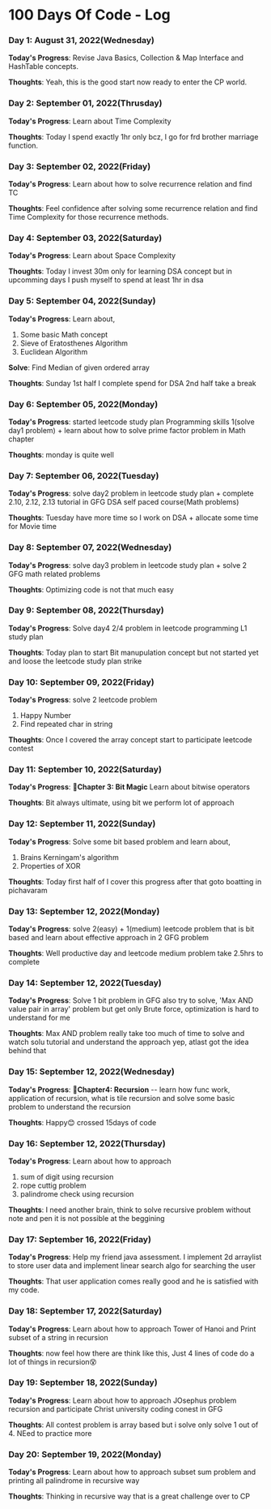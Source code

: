 # 100 Days Of Code - Log

### Day 1: August 31, 2022(Wednesday)

**Today's Progress**: Revise Java Basics, Collection & Map Interface and HashTable concepts.

**Thoughts**: Yeah, this is the good start now ready to enter the CP world.

### Day 2: September 01, 2022(Thrusday)

**Today's Progress**: Learn about Time Complexity

**Thoughts**: Today I spend exactly 1hr only bcz, I go for frd brother marriage function.

### Day 3: September 02, 2022(Friday)

**Today's Progress**: Learn about how to solve recurrence relation and find TC

**Thoughts**: Feel confidence after solving some recurrence relation and find Time Complexity for those recurrence methods.

### Day 4: September 03, 2022(Saturday)

**Today's Progress**: Learn about Space Complexity

**Thoughts**: Today I invest 30m only for learning DSA concept but in upcomming days I push myself to spend at least 1hr in dsa 

### Day 5: September 04, 2022(Sunday)

**Today's Progress**: Learn about, 
 1. Some basic Math concept  
 2. Sieve of Eratosthenes Algorithm    
 3. Euclidean Algorithm  

**Solve**: Find Median of given ordered array

**Thoughts**: Sunday 1st half I complete spend for DSA 2nd half take a break

### Day 6: September 05, 2022(Monday)

**Today's Progress**: started leetcode study plan Programming skills 1(solve day1 problem) + learn about how to solve prime factor problem in Math chapter

**Thoughts**: monday is quite well

### Day 7: September 06, 2022(Tuesday)

**Today's Progress**: solve day2 problem in leetcode study plan + complete 2.10, 2.12, 2.13 tutorial in GFG DSA self paced course(Math problems)

**Thoughts**: Tuesday have more time so I work on DSA + allocate some time for Movie time

### Day 8: September 07, 2022(Wednesday)

**Today's Progress**: solve day3 problem in leetcode study plan + solve 2 GFG math related problems

**Thoughts**: Optimizing code is not that much easy 

### Day 9: September 08, 2022(Thursday)

**Today's Progress**: Solve day4 2/4 problem in leetcode programming L1 study plan

**Thoughts**: Today plan to start Bit manupulation concept but not started yet and loose the leetcode study plan strike

### Day 10: September 09, 2022(Friday)

**Today's Progress**: solve 2 leetcode problem
1. Happy Number
2. Find repeated char in string

**Thoughts**: Once I covered the array concept start to participate leetcode contest

### Day 11: September 10, 2022(Saturday)

**Today's Progress**: **📍Chapter 3: Bit Magic** Learn about bitwise operators

**Thoughts**: Bit always ultimate, using bit we perform lot of approach

### Day 12: September 11, 2022(Sunday)

**Today's Progress**: Solve some bit based problem and learn about,
1. Brains Kerningam's algorithm
2. Properties of XOR

**Thoughts**: Today first half of I cover this progress after that goto boatting in pichavaram

### Day 13: September 12, 2022(Monday)

**Today's Progress**: solve 2(easy) + 1(medium) leetcode problem that is bit based and learn about effective approach in 2 GFG problem

**Thoughts**: Well productive day and leetcode medium problem take 2.5hrs to complete

### Day 14: September 12, 2022(Tuesday)

**Today's Progress**: Solve 1 bit problem in GFG  also try to solve, 'Max AND value pair in array' problem but get only Brute force, optimization is hard to understand for me

**Thoughts**: Max AND problem really take too much of time to solve and watch solu tutorial and understand the approach yep, atlast got the idea behind that

### Day 15: September 12, 2022(Wednesday)

**Today's Progress**: **📍Chapter4: Recursion** -- learn how func work, application of recursion, what is tile recursion and solve some basic problem to understand the recursion

**Thoughts**: Happy😊 crossed 15days of code

### Day 16: September 12, 2022(Thursday)

**Today's Progress**: Learn about how to approach 
1. sum of digit using recursion
2. rope cuttig problem
3. palindrome check using recursion

**Thoughts**: I need another brain, think to solve recursive problem without note and pen it is not possible at the beggining

### Day 17: September 16, 2022(Friday)

**Today's Progress**: Help my friend java assessment. I implement 2d arraylist to store user data and implement linear search algo for searching the user

**Thoughts**: That user application comes really good and he is satisfied with my code.

### Day 18: September 17, 2022(Saturday)

**Today's Progress**: Learn about how to approach Tower of Hanoi and Print subset of a string in recursion

**Thoughts**: now feel how there are think like this, Just 4 lines of code do a lot of things in recursion😵

### Day 19: September 18, 2022(Sunday)

**Today's Progress**: Learn about how to approach JOsephus problem recursion and participate Christ university coding conest in GFG

**Thoughts**: All contest problem is array based but i solve only solve 1 out of 4.  NEed to practice more

### Day 20: September 19, 2022(Monday)

**Today's Progress**: Learn about how to approach subset sum problem and printing all palindrome in recursive way

**Thoughts**: Thinking in recursive way that is a great challenge over to CP
